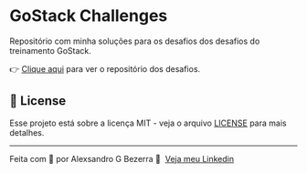 # GoStack Challenges

Repositório com minha soluções para os desafios dos desafios do treinamento GoStack.

:point_right: [Clique aqui](https://github.com/rocketseat-education/bootcamp-gostack-desafios) para ver o repositório dos desafios.

## 📝 License

Esse projeto está sobre a licença MIT - veja o arquivo [LICENSE](LICENSE) para mais detalhes.

---

Feita com :purple_heart: por Alexsandro G Bezerra 👋 &nbsp;[Veja meu Linkedin](https://www.linkedin.com/in/alexsandrobezerra)
